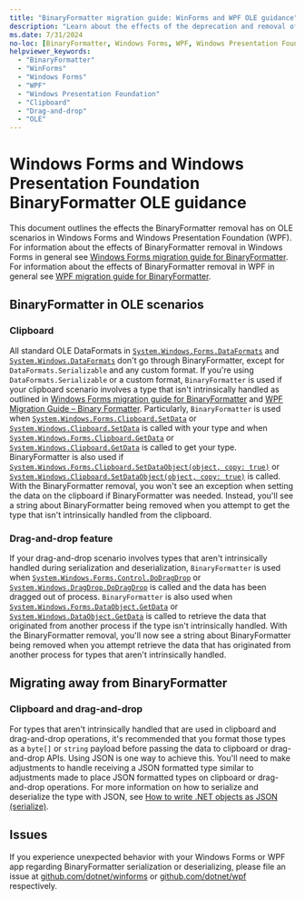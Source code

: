 ```yaml
---
title: "BinaryFormatter migration guide: WinForms and WPF OLE guidance"
description: "Learn about the effects of the deprecation and removal of BinaryFormatter from .NET on clipboard and drag-and-drop operations in Windows Forms and Windows Presentation Foundation."
ms.date: 7/31/2024
no-loc: [BinaryFormatter, Windows Forms, WPF, Windows Presentation Foundation, OLE]
helpviewer_keywords:
  - "BinaryFormatter"
  - "WinForms"
  - "Windows Forms"
  - "WPF"
  - "Windows Presentation Foundation"
  - "Clipboard"
  - "Drag-and-drop"
  - "OLE"
---
```


# Windows Forms and Windows Presentation Foundation BinaryFormatter OLE guidance

This document outlines the effects the BinaryFormatter removal has on OLE scenarios in Windows Forms and Windows Presentation Foundation (WPF). For information about the effects of BinaryFormatter removal in Windows Forms in general see [Windows Forms migration guide for BinaryFormatter](./winforms-applications.md). For information about the effects of BinaryFormatter removal in WPF in general see [WPF migration guide for BinaryFormatter](./wpf-applications.md).

## BinaryFormatter in OLE scenarios

### Clipboard

All standard OLE DataFormats in [`System.Windows.Forms.DataFormats`](/dotnet/api/system.windows.forms.dataformats#fields) and [`System.Windows.DataFormats`](/dotnet/api/system.windows.dataformats#remarks) don't go through BinaryFormatter, except for `DataFormats.Serializable` and any custom format. If you're using `DataFormats.Serializable` or a custom format, `BinaryFormatter` is used if your clipboard scenario involves a type that isn't intrinsically handled as outlined in [Windows Forms migration guide for BinaryFormatter](./winforms-applications.md) and [WPF Migration Guide – Binary Formatter](./wpf-applications.md). Particularly, `BinaryFormatter` is used when [`System.Windows.Forms.Clipboard.SetData`](/dotnet/api/system.windows.forms.clipboard.setdata) or [`System.Windows.Clipboard.SetData`](/dotnet/api/system.windows.clipboard.setdata) is called with your type and when [`System.Windows.Forms.Clipboard.GetData`](/dotnet/api/system.windows.forms.clipboard.getdata) or [`System.Windows.Clipboard.GetData`](/dotnet/api/system.windows.clipboard.getdata) is called to get your type. BinaryFormatter is also used if [`System.Windows.Forms.Clipboard.SetDataObject(object, copy: true)`](/dotnet/api/system.windows.forms.clipboard.setdataobject) or [`System.Windows.Clipboard.SetDataObject(object, copy: true)`](/dotnet/api/system.windows.clipboard.setdataobject) is called. With the BinaryFormatter removal, you won't see an exception when setting the data on the clipboard if BinaryFormatter was needed. Instead, you'll see a string about BinaryFormatter being removed when you attempt to get the type that isn't intrinsically handled from the clipboard.

### Drag-and-drop feature

If your drag-and-drop scenario involves types that aren't intrinsically handled during serialization and deserialization, `BinaryFormatter` is used when [`System.Windows.Forms.Control.DoDragDrop`](/dotnet/api/system.windows.forms.control.dodragdrop) or [`System.Windows.DragDrop.DoDragDrop`](/dotnet/api/system.windows.forms.dataobject.getdata) is called and the data has been dragged out of process. `BinaryFormatter` is also used when [`System.Windows.Forms.DataObject.GetData`](/dotnet/api/system.windows.dataobject.getdata) or [`System.Windows.DataObject.GetData`](/dotnet/api/system.windows.dataobject.getdata) is called to retrieve the data that originated from another process if the type isn't intrinsically handled. With the BinaryFormatter removal, you'll now see a string about BinaryFormatter being removed when you attempt retrieve the data that has originated from another process for types that aren't intrinsically handled.

## Migrating away from BinaryFormatter

### Clipboard and drag-and-drop

For types that aren't intrinsically handled that are used in clipboard and drag-and-drop operations, it's recommended that you format those types as a `byte[]` or `string` payload before passing the data to clipboard or drag-and-drop APIs. Using JSON is one way to achieve this. You'll need to make adjustments to handle receiving a JSON formatted type similar to adjustments made to place JSON formatted types on clipboard or drag-and-drop operations. For more information on how to serialize and deserialize the type with JSON, see [How to write .NET objects as JSON (serialize)](../system-text-json/how-to.md).

## Issues

If you experience unexpected behavior with your Windows Forms or WPF app regarding BinaryFormatter serialization or deserializing, please file an issue at [github.com/dotnet/winforms](https://github.com/dotnet/winforms/issues) or [github.com/dotnet/wpf](https://github.com/dotnet/wpf/issues) respectively.
